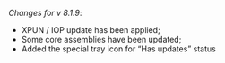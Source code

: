 _Changes for v 8.1.9_:
- XPUN / IOP update has been applied;
- Some core assemblies have been updated;
- Added the special tray icon for “Has updates” status
